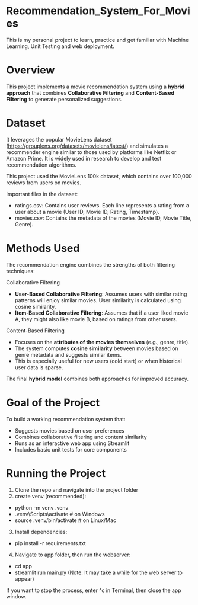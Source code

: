 # Recommendation_System_For_Movies

This is my personal project to learn, practice and get familiar with Machine Learning, Unit Testing and web deployment. 

# Overview

This project implements a movie recommendation system using a **hybrid approach** that combines **Collaborative Filtering** and **Content-Based Filtering** to generate personalized suggestions. 

# Dataset

It leverages the popular MovieLens dataset (https://grouplens.org/datasets/movielens/latest/) and simulates a recommender engine similar to those used by platforms like Netflix or Amazon Prime. It is widely used in research to develop and test recommendation algorithms.

This project used the MovieLens 100k dataset, which contains over 100,000 reviews from users on movies.

Important files in the dataset:
- ratings.csv: Contains user reviews. Each line represents a rating from a user about a movie (User ID, Movie ID, Rating, Timestamp).
- movies.csv: Contains the metadata of the movies (Movie ID, Movie Title, Genre).


# Methods Used

The recommendation engine combines the strengths of both filtering techniques:

Collaborative Filtering
- **User-Based Collaborative Filtering**: Assumes users with similar rating patterns will enjoy similar movies. User similarity is calculated using cosine similarity.
- **Item-Based Collaborative Filtering**: Assumes that if a user liked movie A, they might also like movie B, based on ratings from other users.

Content-Based Filtering
- Focuses on the **attributes of the movies themselves** (e.g., genre, title).
- The system computes **cosine similarity** between movies based on genre metadata and suggests similar items.
- This is especially useful for new users (cold start) or when historical user data is sparse.

The final **hybrid model** combines both approaches for improved accuracy.

# Goal of the Project 

To build a working recommendation system that:
- Suggests movies based on user preferences
- Combines collaborative filtering and content similarity
- Runs as an interactive web app using Streamlit
- Includes basic unit tests for core components

# Running the Project

1. Clone the repo and navigate into the project folder
2. create venv (recommended):
  - python -m venv .venv
  - .venv\Scripts\activate # on Windows
  - source .venv/bin/activate # on Linux/Mac
3. Install dependencies:
  - pip install -r requirements.txt
4. Navigate to app folder, then run the webserver:
  - cd app
  - streamlit run main.py  (Note: It may take a while for the web server to appear)

If you want to stop the process, enter ^c in Terminal, then close the app window.

